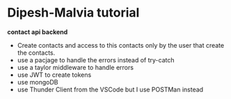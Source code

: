 # Dipesh-Malvia tutorial

**contact api backend**

- Create contacts and access to this contacts only by the user that create the contacts.
- use a pacjage to handle the errors instead of try-catch
- use a taylor middleware to handle errors
- use JWT to create tokens
- use mongoDB
- use Thunder Client from the VSCode but I use POSTMan instead

